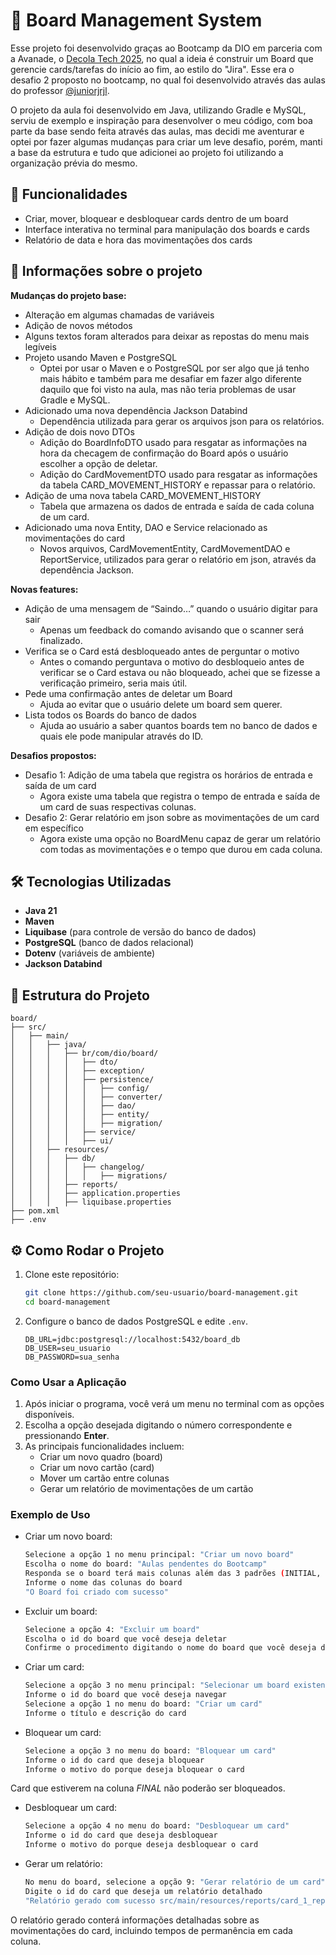 # 📌 Board Management System

Esse projeto foi desenvolvido graças ao Bootcamp da DIO em parceria com a Avanade, o [Decola Tech 2025](https://www.dio.me/bootcamp/decola-tech-2025), no qual a ideia é construir um Board que gerencie cards/tarefas do início ao fim, ao estilo do "Jira". Esse era o desafio 2 proposto no bootcamp, no qual foi desenvolvido através das aulas do professor [@juniorjrjl](https://github.com/juniorjrjl).

O projeto da aula foi desenvolvido em Java, utilizando Gradle e MySQL, serviu de exemplo e inspiração para desenvolver o meu código, com boa parte da base sendo feita através das aulas, mas decidi me aventurar e optei por fazer algumas mudanças para criar um leve desafio, porém, manti a base da estrutura e tudo que adicionei ao projeto foi utilizando a organização prévia do mesmo.

## 🚀 Funcionalidades

- Criar, mover, bloquear e desbloquear cards dentro de um board
- Interface interativa no terminal para manipulação dos boards e cards
- Relatório de data e hora das movimentações dos cards

##  🎯️ Informações sobre o projeto

**Mudanças do projeto base:**

- Alteração em algumas chamadas de variáveis
- Adição de novos métodos
- Alguns textos foram alterados para deixar as repostas do menu mais legíveis
- Projeto usando Maven e PostgreSQL
    - Optei por usar o Maven e o PostgreSQL por ser algo que já tenho mais hábito e também para me desafiar em fazer algo diferente daquilo que foi visto na aula, mas não teria problemas de usar Gradle e MySQL.
- Adicionado uma nova dependência Jackson Databind
    - Dependência utilizada para gerar os arquivos json para os relatórios.
- Adição de dois novo DTOs
    - Adição do BoardInfoDTO usado para resgatar as informações na hora da checagem de confirmação do Board após o usuário escolher a opção de deletar.
    - Adição do CardMovementDTO usado para resgatar as informações da tabela CARD_MOVEMENT_HISTORY e repassar para o relatório.
- Adição de uma nova tabela CARD_MOVEMENT_HISTORY
    - Tabela que armazena os dados de entrada e saída de cada coluna de um card.
- Adicionado uma nova Entity, DAO e Service relacionado as movimentações do card
    - Novos arquivos, CardMovementEntity, CardMovementDAO e ReportService, utilizados para gerar o relatório em json, através da dependência Jackson.

**Novas features:**

- Adição de uma mensagem de “Saindo…” quando o usuário digitar para sair
    - Apenas um feedback do comando avisando que o scanner será finalizado.
- Verifica se o Card está desbloqueado antes de perguntar o motivo
    - Antes o comando perguntava o motivo do desbloqueio antes de verificar se o Card estava ou não bloqueado, achei que se fizesse a verificação primeiro, seria mais útil.
- Pede uma confirmação antes de deletar um Board
    - Ajuda ao evitar que o usuário delete um board sem querer.
- Lista todos os Boards do banco de dados
    - Ajuda ao usuário a saber quantos boards tem no banco de dados e quais ele pode manipular através do ID.

**Desafios propostos:**

- Desafio 1: Adição de uma tabela que registra os horários de entrada e saída de um card
    - Agora existe uma tabela que registra o tempo de entrada e saída de um card de suas respectivas colunas.
- Desafio 2: Gerar relatório em json sobre as movimentações de um card em específico
    - Agora existe uma opção no BoardMenu capaz de gerar um relatório com todas as movimentações e o tempo que durou em cada coluna.

## 🛠️ Tecnologias Utilizadas

- **Java 21**
- **Maven**
- **Liquibase** (para controle de versão do banco de dados)
- **PostgreSQL** (banco de dados relacional)
- **Dotenv** (variáveis de ambiente)
- **Jackson Databind**
  
## 📂 Estrutura do Projeto

```
board/
├── src/
│   ├── main/
│   │   ├── java/
│   │   │   ├── br/com/dio/board/
│   │   │   │   ├── dto/
│   │   │   │   ├── exception/
│   │   │   │   ├── persistence/ 
│   │   │   │   │   ├── config/
│   │   │   │   │   ├── converter/
│   │   │   │   │   ├── dao/
│   │   │   │   │   ├── entity/
│   │   │   │   │   ├── migration/
│   │   │   │   ├── service/ 
│   │   │   │   ├── ui/ 
│   │   ├── resources/
│   │   │   ├── db/ 
│   │   │   │   ├── changelog/
│   │   │   │   │   ├── migrations/
│   │   │   ├── reports/            
│   │   │   ├── application.properties
│   │   │   ├── liquibase.properties 
├── pom.xml 
├── .env 
```

## ⚙️ Como Rodar o Projeto

1. Clone este repositório:
   ```sh
   git clone https://github.com/seu-usuario/board-management.git
   cd board-management
   ```
2. Configure o banco de dados PostgreSQL e edite `.env`.
    ```declarative
    DB_URL=jdbc:postgresql://localhost:5432/board_db
    DB_USER=seu_usuario
    DB_PASSWORD=sua_senha
    ```
### Como Usar a Aplicação

1. Após iniciar o programa, você verá um menu no terminal com as opções disponíveis.
2. Escolha a opção desejada digitando o número correspondente e pressionando **Enter**.
3. As principais funcionalidades incluem:
    - Criar um novo quadro (board)
    - Criar um novo cartão (card)
    - Mover um cartão entre colunas
    - Gerar um relatório de movimentações de um cartão

### Exemplo de Uso

- Criar um novo board:
  ```sh
  Selecione a opção 1 no menu principal: "Criar um novo board"
  Escolha o nome do board: "Aulas pendentes do Bootcamp"
  Responda se o board terá mais colunas além das 3 padrões (INITIAL, PENDENT, FINAL), se sim, digite o número de colunas, se não, digite 0
  Informe o nome das colunas do board
  "O Board foi criado com sucesso"
  ```

- Excluir um board:
  ```sh
  Selecione a opção 4: "Excluir um board"
  Escolha o id do board que você deseja deletar
  Confirme o procedimento digitando o nome do board que você deseja deletar
  ```
  
- Criar um card:
  ```sh
  Selecione a opção 3 no menu principal: "Selecionar um board existente"
  Informe o id do board que você deseja navegar
  Selecione a opção 1 no menu do board: "Criar um card"
  Informe o título e descrição do card
  ```
- Bloquear um card:
  ```sh
  Selecione a opção 3 no menu do board: "Bloquear um card"
  Informe o id do card que deseja bloquear
  Informe o motivo do porque deseja bloquear o card
  ```
Card que estiverem na coluna _FINAL_ não poderão ser bloqueados.

- Desbloquear um card:
  ```sh
  Selecione a opção 4 no menu do board: "Desbloquear um card"
  Informe o id do card que deseja desbloquear
  Informe o motivo do porque deseja desbloquear o card
  ```
  
- Gerar um relatório:
  ```sh
  No menu do board, selecione a opção 9: "Gerar relatório de um card"
  Digite o id do card que deseja um relatório detalhado
  "Relatório gerado com sucesso src/main/resources/reports/card_1_report.json"
  ```

O relatório gerado conterá informações detalhadas sobre as movimentações do card, incluindo tempos de permanência em cada coluna.


